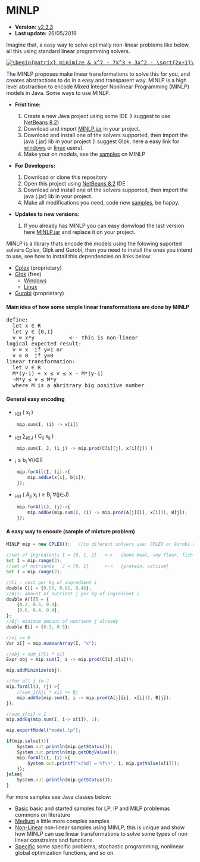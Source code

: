 # MINLP

* **Version:** [v2.3.3](https://github.com/marcio-da-silva-arantes/MINLP/raw/master/MINLP/dist/MINLP.jar)
* **Last update:** 26/05/2019

Imagine that, a easy way to solve optimally non-linear problems like below, all this using standard linear programming solvers.
<pre>
<a href="https://www.codecogs.com/eqnedit.php?latex=\begin{matrix}&space;minimize&space;&&space;x^7&space;-&space;7x^3&space;&plus;&space;3x^2&space;-&space;\sqrt{2x&plus;1}\\&space;subject\&space;to&space;&&space;x&space;\in&space;[0,&space;2]&space;\end{matrix}" target="_blank"><img src="https://latex.codecogs.com/gif.latex?\begin{matrix}&space;minimize&space;&&space;x^7&space;-&space;7x^3&space;&plus;&space;3x^2&space;-&space;\sqrt{2x&plus;1}\\&space;subject\&space;to&space;&&space;x&space;\in&space;[0,&space;2]&space;\end{matrix}" title="\begin{matrix} minimize & x^7 - 7x^3 + 3x^2 - \sqrt{2x+1}\\ subject\ to & x \in [0, 2] \end{matrix}" /></a>
</pre>

The MINLP proposes make linear transformations to solve this for you, and creates abstractions to do in a easy and transparent way. MINLP is a high level abstraction to encode Mixed Integer Nonlinear Programming (MINLP) models in Java. Some ways to use MINLP.


* **Frist time:** 
	1. Create a new Java project using some IDE (I suggest to use [NetBeans 8.2](https://netbeans.org/downloads/8.2/))
	2. Download and import [MINLP.jar](https://github.com/marcio-da-silva-arantes/MINLP/raw/master/MINLP/dist/MINLP.jar) in your project.
	3. Download and install one of the solvers supported, then import the java (.jar) lib in your project (I suggest Glpk, here a easy link for [windows](https://sourceforge.net/projects/winglpk/files/latest/download) or [linux](http://ftp.gnu.org/gnu/glpk/) users).
	4. Make your on models, see the [samples](https://github.com/marcio-da-silva-arantes/MINLP/tree/master/MINLP/src/minlp/samples) on MINLP
	
* **For Developers:**
	1. Download or clone this repository
	2. Open this project using [NetBeans 8.2](https://netbeans.org/downloads/8.2/) IDE
	3. Download and install one of the solvers supported, then import the java (.jar) lib in your project.
	4. Make all modifications you need, code new [samples](https://github.com/marcio-da-silva-arantes/MINLP/tree/master/MINLP/src/minlp/samples), be happy.
	
* **Updates to new versions:**
	1. If you already has MINLP you can easy donwload the last version here [MINLP.jar](https://github.com/marcio-da-silva-arantes/MINLP/raw/master/MINLP/dist/MINLP.jar) and replace it on your project.

MINLP is a library thats encode the models using the folowing suported solvers Cplex, Glpk and Gurobi, then you need to install the ones you intend to use, see how to install this dependencies on links below:
* [Cplex](https://www.ibm.com/br-pt/marketplace/ibm-ilog-cplex) (proprietary)
* [Glpk](https://www.gnu.org/software/glpk/) (free)
	* [Windows](http://winglpk.sourceforge.net/)
	* [Linux](https://www.gnu.org/software/glpk/)
* [Gurobi](http://www.gurobi.com/) (proprietary)

#### Main idea of how some simple linear transformations are done by MINLP
<pre>
define:
  let x ∈ R
  let y ∈ {0,1}
  v = x*y           <-- this is non-linear
logical expected result:
  v = x  if y=1 or
  v = 0  if y=0
linear transformation:
  let v ∈ R
  M*(y-1) + x ≤ v ≤ x - M*(y-1)
  -M*y ≤ v ≤ M*y
  where M is a abritrary big positive number 
</pre>

#### General easy encoding
* <math>&sum;<sub>i&in;I</sub> ( x<sub>i</sub> )</math>
```javascript
	mip.sum(I, (i) -> x[i])
```

* <math>&sum;<sub>i&in;I</sub> &sum;<sub>j&in;J</sub> ( C<sub>ij</sub> x<sub>ij</sub> ) </math>
```javascript
	mip.sum(I, J, (i,j) -> mip.prod(C[i][j], x[i][j]) )
```

* <math> x<sub>i</sub> &le; b<sub>i</sub> 	&forall;(i&in;I)</math>
```javascript
	mip.forAll(I, (i)->{
		mip.addLe(x[i], b[i]);
	});
```

* <math>&sum;<sub>i&in;I</sub> ( A<sub>ji</sub> x<sub>i</sub> ) &ge; B<sub>j</sub>	&forall;(j&in;J)</math>
```javascript
	mip.forAll(J, (j)->{
		mip.addGe(mip.sum(I, (i) -> mip.prod(A[j][i], x[i])), B[j]);
	});
```

#### A easy way to encode (sample of mixture problem)

```javascript
MINLP mip = new CPLEX();   //to diferent solvers use: CPLEX or Gurobi or GLPK;
        
//set of ingredients I = {0, 1, 2}   <->   {bone meal, soy flour, fish's flour}
Set I = mip.range(3);
//set of nutrients   J = {0, 1}      <->   {protein, calcium}
Set J = mip.range(2);

//Ci : cost per kg of ingredient i
double C[] = {0.56, 0.81, 0.46};     
//Aji: amount of nutrient j per kg of ingredient i
double A[][] = {
	{0.2, 0.5, 0.4},
	{0.6, 0.4, 0.4},
};
//Bj: minimum amount of nutrient j already
double B[] = {0.3, 0.5};

//xi >= 0
Var x[] = mip.numVarArray(I, "x");

//obj = sum_i{Ci * xi}
Expr obj = mip.sum(I, i -> mip.prod(C[i],x[i]));

mip.addMinimize(obj);

//for all j in J
mip.forAll(J, (j)->{
	//sum_i{Aji * xi} >= Bj
	mip.addGe(mip.sum(I, i -> mip.prod(A[j][i], x[i])), B[j]);
});

//sum_i{xi} = 1
mip.addEq(mip.sum(I, i-> x[i]), 1);

mip.exportModel("model.lp");

if(mip.solve()){
	System.out.println(mip.getStatus());
	System.out.println(mip.getObjValue());
	mip.forAll(I, (i)->{
		System.out.printf("x[%d] = %f\n", i, mip.getValue(x[i]));
	});
}else{
	System.out.println(mip.getStatus());
}
```

For more samples see Java classes below:
* [Basic](https://github.com/marcio-da-silva-arantes/MINLP/tree/master/MINLP/src/minlp/samples/basic) basic and started samples for LP, IP and MILP problemas commons on literature
* [Medium](https://github.com/marcio-da-silva-arantes/MINLP/tree/master/MINLP/src/minlp/samples/medium) a little more complex samples
* [Non-Linear](https://github.com/marcio-da-silva-arantes/MINLP/tree/master/MINLP/src/minlp/samples/non_linear) non-linear samples using MINLP, this is unique and show how MINLP can use linear transformations to solve some types of non linear constraints and functions.
* [Specific](https://github.com/marcio-da-silva-arantes/MINLP/tree/master/MINLP/src/minlp/samples/specific) some specific problems, stochastic programming, nonlinear global optimization functions, and so on.
